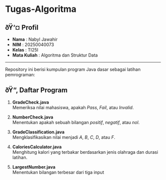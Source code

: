 # Tugas-Algoritma

## ðŸ‘¤ Profil
- **Nama** : Nabyl Jawahir
- **NIM** : 20250040073
- **Kelas** : TI25I
- **Mata Kuliah** : Algoritma dan Struktur Data

---

Repository ini berisi kumpulan program Java dasar sebagai latihan pemrograman:

## ðŸ“‚ Daftar Program

1. **GradeCheck.java**  
   Memeriksa nilai mahasiswa, apakah *Pass*, *Fail*, atau *Invalid*.

2. **NumberCheck.java**  
   Menentukan apakah sebuah bilangan *positif*, *negatif*, atau *nol*.

3. **GradeClassification.java**  
   Mengklasifikasikan nilai menjadi *A*, *B*, *C*, *D*, atau *F*.

4. **CaloriesCalculator.java**  
   Menghitung kalori yang terbakar berdasarkan jenis olahraga dan durasi latihan.

5. **LargestNumber.java**  
   Menentukan bilangan terbesar dari tiga input
